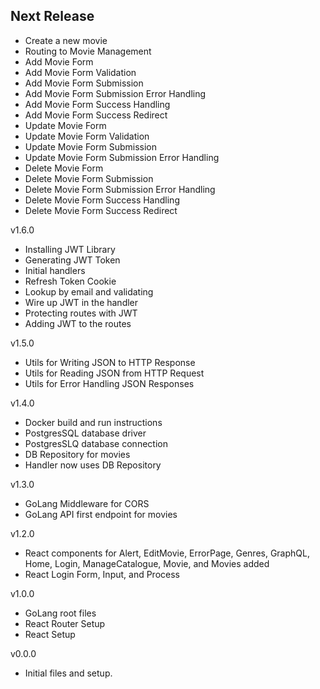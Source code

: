 Next Release
-

* Create a new movie
* Routing to Movie Management
* Add Movie Form
* Add Movie Form Validation
* Add Movie Form Submission
* Add Movie Form Submission Error Handling
* Add Movie Form Success Handling
* Add Movie Form Success Redirect
* Update Movie Form
* Update Movie Form Validation
* Update Movie Form Submission
* Update Movie Form Submission Error Handling
* Delete Movie Form
* Delete Movie Form Submission
* Delete Movie Form Submission Error Handling
* Delete Movie Form Success Handling
* Delete Movie Form Success Redirect

v1.6.0
* Installing JWT Library
* Generating JWT Token
* Initial handlers
* Refresh Token Cookie
* Lookup by email and validating
* Wire up JWT in the handler
* Protecting routes with JWT
* Adding JWT to the routes


v1.5.0

* Utils for Writing JSON to HTTP Response
* Utils for Reading JSON from HTTP Request
* Utils for Error Handling JSON Responses

v1.4.0

* Docker build and run instructions
* PostgresSQL database driver
* PostgresSLQ database connection
* DB Repository for movies
* Handler now uses DB Repository

v1.3.0

* GoLang Middleware for CORS
* GoLang API first endpoint for movies

v1.2.0

* React components for Alert, EditMovie, ErrorPage, Genres, GraphQL, Home, Login, ManageCatalogue, Movie, and Movies
  added
* React Login Form, Input, and Process

v1.0.0

* GoLang root files
* React Router Setup
* React Setup

v0.0.0

* Initial files and setup.